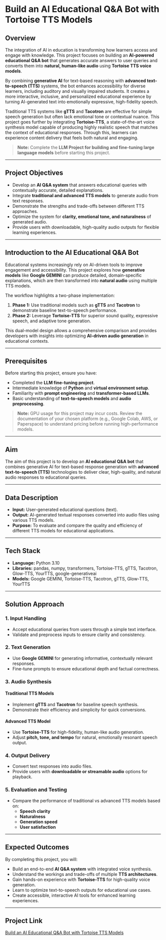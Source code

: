 # Build an AI Educational Q&A Bot with Tortoise TTS Models

## Overview

The integration of AI in education is transforming how learners access and engage with knowledge. This project focuses on building an **AI-powered educational Q&A bot** that generates accurate answers to user queries and converts them into **natural, human-like audio** using **Tortoise TTS voice models**.  

By combining **generative AI** for text-based reasoning with **advanced text-to-speech (TTS)** systems, the bot enhances accessibility for diverse learners, including auditory and visually impaired students. It creates a more interactive, inclusive, and personalized educational experience by turning AI-generated text into emotionally expressive, high-fidelity speech.

Traditional TTS systems like **gTTS** and **Tacotron** are effective for simple speech generation but often lack emotional tone or contextual nuance. This project goes further by integrating **Tortoise-TTS**, a state-of-the-art voice synthesis model capable of producing highly realistic speech that matches the context of educational responses. Through this, learners can experience content delivery that feels both natural and engaging.

> **Note:** Complete the **LLM Project for building and fine-tuning large language models** before starting this project.

---

## Project Objectives

- Develop an **AI Q&A system** that answers educational queries with contextually accurate, detailed explanations.  
- Integrate **traditional and advanced TTS models** to generate audio from text responses.  
- Demonstrate the strengths and trade-offs between different TTS approaches.  
- Optimize the system for **clarity, emotional tone, and naturalness** of generated audio.  
- Provide users with downloadable, high-quality audio outputs for flexible learning experiences.

---

## Introduction to the AI Educational Q&A Bot

Educational systems increasingly rely on AI-driven tools to improve engagement and accessibility. This project explores how **generative models** like **Google GEMINI** can produce detailed, domain-specific explanations, which are then transformed into **natural audio** using multiple TTS models.  

The workflow highlights a two-phase implementation:
1. **Phase 1:** Use traditional models such as **gTTS** and **Tacotron** to demonstrate baseline text-to-speech performance.  
2. **Phase 2:** Leverage **Tortoise-TTS** for superior sound quality, expressive speech, and adaptive tone generation.  

This dual-model design allows a comprehensive comparison and provides developers with insights into optimizing **AI-driven audio generation** in educational contexts.

---

## Prerequisites

Before starting this project, ensure you have:

- Completed the **LLM fine-tuning project**.  
- Intermediate knowledge of **Python** and **virtual environment setup**.  
- Familiarity with **prompt engineering** and **transformer-based LLMs**.  
- Basic understanding of **text-to-speech models** and **audio preprocessing**.  

> **Note:** GPU usage for this project may incur costs. Review the documentation of your chosen platform (e.g., Google Colab, AWS, or Paperspace) to understand pricing before running high-performance models.

---

## Aim

The aim of this project is to develop an **AI educational Q&A bot** that combines generative AI for text-based response generation with **advanced text-to-speech (TTS)** technologies to deliver clear, high-quality, and natural audio responses to educational queries.

---

## Data Description

- **Input:** User-generated educational questions (text).  
- **Output:** AI-generated textual responses converted into audio files using various TTS models.  
- **Purpose:** To evaluate and compare the quality and efficiency of different TTS models for educational applications.  

---

## Tech Stack

- **Language:** Python 3.10  
- **Libraries:** pandas, numpy, transformers, Tortoise-TTS, gTTS, Tacotron, Glow-TTS, YourTTS, google-generativeai  
- **Models:** Google GEMINI, Tortoise-TTS, Tacotron, gTTS, Glow-TTS, YourTTS  

---

## Solution Approach

### 1. Input Handling
- Accept educational queries from users through a simple text interface.  
- Validate and preprocess inputs to ensure clarity and consistency.  

### 2. Text Generation
- Use **Google GEMINI** for generating informative, contextually relevant responses.  
- Fine-tune prompts to ensure educational depth and factual correctness.  

### 3. Audio Synthesis
#### Traditional TTS Models
- Implement **gTTS** and **Tacotron** for baseline speech synthesis.  
- Demonstrate their efficiency and simplicity for quick conversions.  

#### Advanced TTS Model
- Use **Tortoise-TTS** for high-fidelity, human-like audio generation.  
- Adjust **pitch, tone, and tempo** for natural, emotionally resonant speech output.  

### 4. Output Delivery
- Convert text responses into audio files.  
- Provide users with **downloadable or streamable audio** options for playback.  

### 5. Evaluation and Testing
- Compare the performance of traditional vs advanced TTS models based on:  
  - **Speech clarity**  
  - **Naturalness**  
  - **Generation speed**  
  - **User satisfaction**

---

## Expected Outcomes

By completing this project, you will:

- Build an end-to-end **AI Q&A system** with integrated voice synthesis.  
- Understand the workings and trade-offs of multiple **TTS architectures**.  
- Gain hands-on experience with **Tortoise-TTS** for high-quality voice generation.  
- Learn to optimize text-to-speech outputs for educational use cases.  
- Create accessible, interactive AI tools for enhanced learning experiences.  

---

## Project Link

[Build an AI Educational Q&A Bot with Tortoise TTS Models](https://www.projectpro.io/data-science-use-cases/ai-educational-qa-chatbot)

